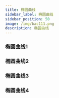 ```yaml
---
title: 椭圆曲线
sidebar_label: 椭圆曲线
sidebar_position: 50
image: /img/bac111.png
description: 椭圆曲线
---
```


### 椭圆曲线1

### 椭圆曲线2

### 椭圆曲线3

### 椭圆曲线4